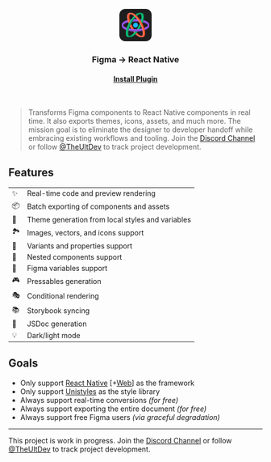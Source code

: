 <p align="center">
  <img src="./images/logo.png" width="64px"/>
</p>
<h3 align="center">
  Figma → React Native
</h3>
<h4 align="center">
  <a href="https://www.figma.com/community/plugin/821138713091291738">
    Install Plugin
  </a>
</h4>
<br/>

> Transforms Figma components to React Native components in real time. It also exports themes, icons, assets, and much more. The mission goal is to eliminate the designer to developer handoff while embracing existing workflows and tooling. Join the [Discord Channel](https://discord.gg/cKuFhe97mW) or follow [@TheUltDev](https://x.com/theultdev) to track project development.

## Features

|   |   |
| - | - | 
| ✨ | Real-time code and preview rendering
| 📦 | Batch exporting of components and assets
| 🎨 | Theme generation from local styles and variables
| 🏞 | Images, vectors, and icons support
| 🎲 | Variants and properties support
| 🧱 | Nested components support
| 🧩 | Figma variables support
| 🎮 | Pressables generation
| 🎭 | Conditional rendering
| 📚 | Storybook syncing
| 📖 | JSDoc generation
| 💡 | Dark/light mode

## Goals
- Only support [React Native](https://reactnative.dev) [+[Web](https://necolas.github.io/react-native-web)] as the framework
- Only support [Unistyles](https://reactnativeunistyles.vercel.app) as the style library
- Always support real-time conversions *(for free)*
- Always support exporting the entire document *(for free)*
- Always support free Figma users *(via graceful degradation)*

---

This project is work in progress. Join the [Discord Channel](https://discord.gg/cKuFhe97mW) or follow [@TheUltDev](https://x.com/theultdev) to track project development.
